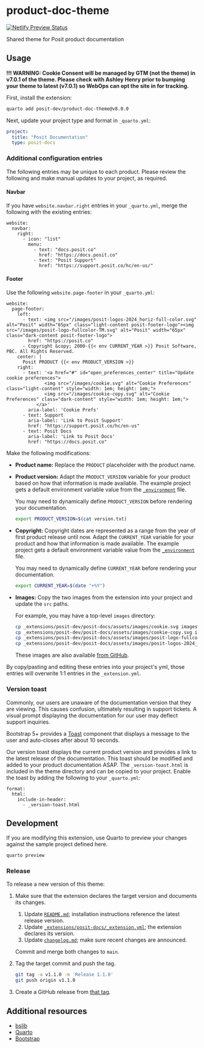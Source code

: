 # product-doc-theme

[![Netlify Preview Status](https://api.netlify.com/api/v1/badges/45bb8138-6550-47eb-8b46-d94b40c14a01/deploy-status)](https://app.netlify.com/projects/product-doc-theme/deploys)

Shared theme for Posit product documentation

## Usage

**!!! WARNING: Cookie Consent will be managed by GTM (not the theme) in v7.0.1 of the theme. Please check with Ashley Henry prior to bumping your theme to latest (v7.0.1) so WebOps can opt the site in for tracking.**

First, install the extension:

```bash
quarto add posit-dev/product-doc-theme@v8.0.0
```

Next, update your project type and format in `_quarto.yml`:

```yaml
project:
  title: "Posit Documentation"
  type: posit-docs
```

### Additional configuration entries

The following entries may be unique to each product. Please review the following and make manual updates to your project, as required.

#### Navbar

If you have `website.navbar.right` entries in your `_quarto.yml`,
merge the following with the existing entries:

```
website:
  navbar:
    right:
      - icon: "list"
        menu:
          - text: "docs.posit.co"
            href: "https://docs.posit.co"
          - text: "Posit Support"
            href: "https://support.posit.co/hc/en-us/"
```

#### Footer

Use the following `website.page-footer` in your `_quarto.yml`:

```
website:
  page-footer:
    left:
      - text: <img src="/images/posit-logos-2024_horiz-full-color.svg" alt="Posit" width="65px" class="light-content posit-footer-logo"><img src="/images/posit-logo-fullcolor-TM.svg" alt="Posit" width="65px" class="dark-content posit-footer-logo">
        href: "https://posit.co"
      - Copyright &copy; 2000-{{< env CURRENT_YEAR >}} Posit Software, PBC. All Rights Reserved.
    center: |
      Posit PRODUCT {{< env PRODUCT_VERSION >}}
    right:
      - text: '<a href="#" id="open_preferences_center" title="Update cookie preferences">
              <img src="/images/cookie.svg" alt="Cookie Preferences" class="light-content" style="width: 1em; height: 1em;">
              <img src="/images/cookie-copy.svg" alt="Cookie Preferences" class="dark-content" style="width: 1em; height: 1em;">
           </a>'
        aria-label: 'Cookie Prefs'
      - text: Support
        aria-label: 'Link to Posit Support'
        href: "https://support.posit.co/hc/en-us"
      - text: Posit Docs
        aria-label: 'Link to Posit Docs'
        href: "https://docs.posit.co"
```
        
Make the following modifications:

-   **Product name:** Replace the `PRODUCT` placeholder with the product name.

-   **Product version:** Adapt the `PRODUCT_VERSION` variable for your product
    based on how that information is made available. The example project gets
    a default environment variable value from the
    [`_environment`](https://quarto.org/docs/projects/environment.html) file.
    
    You may need to dynamically define `PRODUCT_VERSION` before rendering your
    documentation.
    
    ```bash
    export PRODUCT_VERSION=$(cat version.txt)
    ```

-   **Copyright:** Copyright dates are represented as a range from the year of
    first product release until now. Adapt the `CURRENT_YEAR` variable for
    your product and how that information is made available. The example
    project gets a default environment variable value from the
    [`_environment`](https://quarto.org/docs/projects/environment.html) file.

    You may need to dynamically define `CURRENT_YEAR` before rendering your
    documentation.
    
    ```bash
    export CURRENT_YEAR=$(date "+%Y")
    ```

-   **Images:** Copy the two images from the extension into your project and update the `src` paths.

    For example, you may have a top-level `images` directory:

    ```bash
    cp _extensions/posit-dev/posit-docs/assets/images/cookie.svg images
    cp _extensions/posit-dev/posit-docs/assets/images/cookie-copy.svg images
    cp _extensions/posit-dev/posit-docs/assets/images/posit-logo-fullcolor-TM.svg images
    cp _extensions/posit-dev/posit-docs/assets/images/posit-logos-2024_horiz-full-color.svg images
    ```

    These images are also available [from
    GitHub](https://github.com/posit-dev/product-doc-theme/tree/main/_extensions/posit-docs/assets/images).

By copy/pasting and editing these entries into your project's yml, those entries will overwrite 1:1 entries in the `_extension.yml`.

### Version toast

Commonly, our users are unaware of the documentation version that they are viewing. This causes confusion, ultimately resulting in support tickets. A visual prompt displaying the documentation for our user may deflect support inquiries.

Bootstrap 5+ provides a [Toast](https://getbootstrap.com/docs/5.0/components/toasts/) component that displays a message to the user and auto-closes after about 10 seconds.

Our version toast displays the current product version and provides a link to the latest release of the documentation. This toast should be modified and added to your product documentation ASAP. The `_version-toast.html` is included in the theme directory and can be copied to your project. Enable the toast by adding the following to your `_quarto.yml`:

```
format:
  html:
    include-in-header: 
      - _version-toast.html
```

## Development

If you are modifying this extension, use Quarto to preview your changes
against the sample project defined here.

```bash
quarto preview
```

### Release

To release a new version of this theme:

1.  Make sure that the extension declares the target version and documents its
    changes.

    1.  Update
        [`README.md`](https://github.com/posit-dev/product-doc-theme/blob/main/README.md);
        installation instructions reference the latest release version.
    1.  Update
        [`_extensions/posit-docs/_extension.yml`](https://github.com/posit-dev/product-doc-theme/blob/main/_extensions/posit-docs/_extension.yml);
        the extension declares its version.
    1.  Update
        [`changelog.md`](https://github.com/posit-dev/product-doc-theme/blob/main/changelog.md);
        make sure recent changes are announced.

    Commit and merge both changes to `main`.

2.  Tag the target commit and push the tag.

    ```bash
    git tag -a v1.1.0 -m 'Release 1.1.0'
    git push origin v1.1.0
    ```

3.  Create a GitHub release from [that tag](https://github.com/posit-dev/product-doc-theme/tags).


## Additional resources

- [bslib](https://github.com/rstudio/bslib/)
- [Quarto](https://quarto.org/)
- [Bootstrap](https://getbootstrap.com/docs/5.0/getting-started/introduction/)
